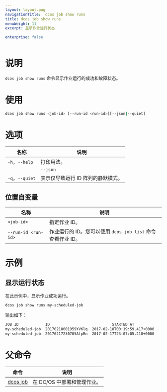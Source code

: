 ```yaml
---
layout: layout.pug
navigationTitle:  dcos job show runs
title: dcos job show runs
menuWeight: 11
excerpt: 显示作业运行状态

enterprise: false
---
```



# 说明
`dcos job show runs` 命令显示作业运行的成功和故障状态。

# 使用

```bash
dcos job show runs <job-id> [--run-id <run-id>][--json|--quiet]
```

# 选项

| 名称 | 说明 |
|---------|-------------|
|`-h`，`--help` | 打印用法。 |
| | `--json` | 显示 JSON 格式化列表。|
| `-q`，`--quiet` | 表示仅导致运行 ID 阵列的静默模式。 |

## 位置自变量

| 名称 | 说明 |
|---------|-------------|
| `<job-id>` | 指定作业 ID。|
| `--run-id <run-id>` | 作业运行的 ID。您可以使用 `dcos job list` 命令查看作业 ID。|



# 示例

## 显示运行状态

在此示例中，显示作业成功运行。

```bash
dcos job show runs my-scheduled-job
```

输出如下：

```bash
JOB ID            ID                            STARTED AT
my-scheduled-job  20170218001959YVKlq  2017-02-18T00:19:59.417+0000
my-scheduled-job  20170217230705AfpRn  2017-02-17T23:07:05.218+0000
```

# 父命令

| 命令 | 说明 |
|---------|-------------|
|  [dcos job](/cn/1.12/cli/command-reference/dcos-job/)  | 在 DC/OS 中部署和管理作业。|
